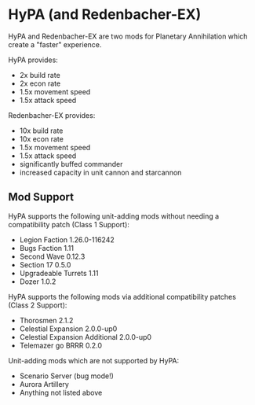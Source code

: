 # HyPA (and Redenbacher-EX)

HyPA and Redenbacher-EX are two mods for Planetary Annihilation which create a "faster" experience.

HyPA provides:
- 2x build rate
- 2x econ rate
- 1.5x movement speed
- 1.5x attack speed
  
Redenbacher-EX provides:
- 10x build rate
- 10x econ rate
- 1.5x movement speed
- 1.5x attack speed
- significantly buffed commander
- increased capacity in unit cannon and starcannon

## Mod Support

HyPA supports the following unit-adding mods without needing a compatibility patch (Class 1 Support):
- Legion Faction 1.26.0-116242
- Bugs Faction 1.11
- Second Wave 0.12.3
- Section 17 0.5.0
- Upgradeable Turrets 1.11
- Dozer 1.0.2

HyPA supports the following mods via additional compatibility patches (Class 2 Support):
- Thorosmen 2.1.2
- Celestial Expansion 2.0.0-up0
- Celestial Expansion Additional 2.0.0-up0
- Telemazer go BRRR 0.2.0

Unit-adding mods which are not supported by HyPA:
- Scenario Server (bug mode!)
- Aurora Artillery
- Anything not listed above
